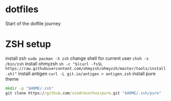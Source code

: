 # dotfiles
Start of the dotfile journey

# ZSH setup
install zsh
`sudo pacman -S zsh`
change shell for current user
`chsh -s /bin/zsh`
install ohmyzsh
`sh -c "$(curl -fsSL https://raw.githubusercontent.com/ohmyzsh/ohmyzsh/master/tools/install.sh)"`
install antigen
`curl -L git.io/antigen > antigen.zsh`
install pure theme
```cmd
mkdir -p "$HOME/.zsh"
git clone https://github.com/sindresorhus/pure.git "$HOME/.zsh/pure"
```
